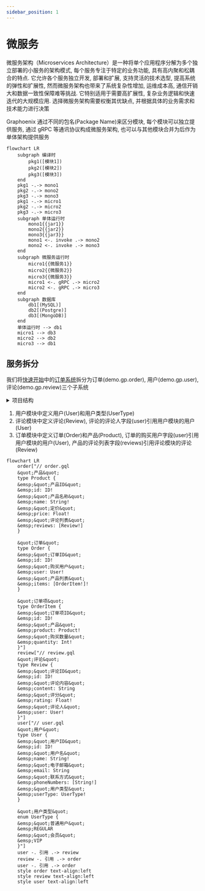 ```yaml
---
sidebar_position: 1
---
```


# 微服务

微服务架构（Microservices Architecture）是一种将单个应用程序分解为多个独立部署的小服务的架构模式, 每个服务专注于特定的业务功能, 具有高内聚和松耦合的特点. 它允许各个服务独立开发, 部署和扩展, 支持灵活的技术选型, 提高系统的弹性和扩展性, 然而微服务架构也带来了系统复杂性增加, 运维成本高, 通信开销大和数据一致性保障难等挑战. 它特别适用于需要高扩展性, 复杂业务逻辑和快速迭代的大规模应用. 选择微服务架构需要权衡其优缺点, 并根据具体的业务需求和技术能力进行决策

Graphoenix 通过不同的包名(Package Name)来区分模块, 每个模块可以独立提供服务, 通过 gRPC 等通讯协议构成微服务架构, 也可以与其他模块合并为后作为单体架构提供服务

```mermaid
flowchart LR
    subgraph 编译时
        pkg1([模块1])
        pkg2([模块2])
        pkg3([模块3])
    end
    pkg1 -.-> mono1
    pkg2 -.-> mono2
    pkg3 -.-> mono3
    pkg1 -.-> micro1
    pkg2 -.-> micro2
    pkg3 -.-> micro3
    subgraph 单体运行时
        mono1{{jar1}}
        mono2{{jar2}}
        mono3{{jar3}}
        mono1 <-. invoke .-> mono2
        mono2 <-. invoke .-> mono3
    end
    subgraph 微服务运行时
        micro1{{微服务1}}
        micro2{{微服务2}}
        micro3{{微服务3}}
        micro1 <-. gRPC .-> micro2
        micro2 <-. gRPC .-> micro3
    end
    subgraph 数据库
        db1[(MySQL)]
        db2[(Postgre)]
        db3[(MongoDB)]
    end
    单体运行时 --> db1
    micro1 --> db3
    micro2 --> db2
    micro3 --> db1
```

## 服务拆分

我们将[快速开始](/docs/tutorial/quick-start)中的[订单系统](/docs/tutorial/quick-start#1-定义-graphql)拆分为订单(demo.gp.order), 用户(demo.gp.user), 评论(demo.gp.review)三个子系统

<details>
<summary>项目结构</summary>

```
|-- order-microservices
    |-- build.gradle
    |-- gradle.properties
    |-- settings.gradle
    |-- order-app                               订单系统
    |   |-- build.gradle
    |   |-- src
    |       |-- main
    |           |-- java
    |           |   |-- demo.gp.order
    |           |       |-- App.java
    |           |-- resources
    |               |-- application.conf
    |-- order-package                           订单模块
    |   |-- build.gradle
    |   |-- src
    |       |-- main
    |           |-- java
    |           |   |-- demo.gp.order
    |           |       |-- package-info.java
    |           |-- resources
    |               |-- graphql
    |                   |-- order.gql           定义订单相关类型
    |-- review-app                              评论系统
    |   |-- build.gradle
    |   |-- src
    |       |-- main
    |           |-- java
    |           |   |-- demo.gp.review
    |           |       |-- App.java
    |           |-- resources
    |               |-- application.conf
    |-- review-package                          评论模块
    |   |-- build.gradle
    |   |-- src
    |       |-- main
    |           |-- java
    |           |   |-- demo.gp.review
    |           |       |-- package-info.java
    |           |-- resources
    |               |-- graphql
    |                   |-- review.gql          定义评论相关类型
    |-- user-app                                用户系统
    |   |-- build.gradle
    |   |-- src
    |       |-- main
    |           |-- java
    |           |   |-- demo.gp.user
    |           |       |-- App.java
    |           |-- resources
    |               |-- application.conf
    |-- user-package                            用户模块
        |-- build.gradle
        |-- src
            |-- main
                |-- java
                |   |-- demo.gp.user
                |       |-- package-info.java
                |-- resources
                    |-- graphql
                        |-- user.gql            定义用户相关类型
```

</details>

1. 用户模块中定义用户(User)和用户类型(UserType)
2. 评论模块中定义评论(Review), 评论的评论人字段(user)引用用户模块的用户(User)
3. 订单模块中定义订单(Order)和产品(Product), 订单的购买用户字段(user)引用用户模块的用户(User), 产品的评论列表字段(reviews)引用评论模块的评论(Review)

```mermaid
flowchart LR
    order["// order.gql
    &quot;产品&quot;
    type Product {
    &emsp;&quot;产品ID&quot;
    &emsp;id: ID!
    &emsp;&quot;产品名称&quot;
    &emsp;name: String!
    &emsp;&quot;定价&quot;
    &emsp;price: Float!
    &emsp;&quot;评论列表&quot;
    &emsp;reviews: [Review!]
    }

    &quot;订单&quot;
    type Order {
    &emsp;&quot;订单ID&quot;
    &emsp;id: ID!
    &emsp;&quot;购买用户&quot;
    &emsp;user: User!
    &emsp;&quot;产品列表&quot;
    &emsp;items: [OrderItem!]!
    }

    &quot;订单项&quot;
    type OrderItem {
    &emsp;&quot;订单项ID&quot;
    &emsp;id: ID!
    &emsp;&quot;产品&quot;
    &emsp;product: Product!
    &emsp;&quot;购买数量&quot;
    &emsp;quantity: Int!
    }"]
    review["// review.gql
    &quot;评论&quot;
    type Review {
    &emsp;&quot;评论ID&quot;
    &emsp;id: ID!
    &emsp;&quot;评论内容&quot;
    &emsp;content: String
    &emsp;&quot;评分&quot;
    &emsp;rating: Float!
    &emsp;&quot;评论人&quot;
    &emsp;user: User!
    }"]
    user["// user.gql
    &quot;用户&quot;
    type User {
    &emsp;&quot;用户ID&quot;
    &emsp;id: ID!
    &emsp;&quot;用户名&quot;
    &emsp;name: String!
    &emsp;&quot;电子邮箱&quot;
    &emsp;email: String
    &emsp;&quot;联系方式&quot;
    &emsp;phoneNumbers: [String!]
    &emsp;&quot;用户类型&quot;
    &emsp;userType: UserType!
    }

    &quot;用户类型&quot;
    enum UserType {
    &emsp;&quot;普通用户&quot;
    &emsp;REGULAR
    &emsp;&quot;会员&quot;
    &emsp;VIP
    }"]
    user -. 引用 .-> review
    review -. 引用 .-> order
    user -. 引用 .-> order
    style order text-align:left
    style review text-align:left
    style user text-align:left
```
